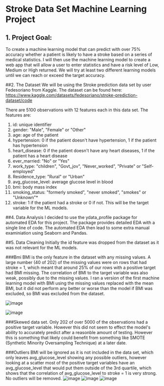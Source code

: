 # Stroke Data Set Machine Learning Project
## 1. Project Goal:
To create a machine learning model that can predict with over 75% accuracy whether a patient is likely to have a stroke based on a series of medical statistics. I will then use the machine learning model to create a web app that will allow a user to enter statistics and have a risk level of Low, Medium or High returned. We will try at least two different learning models until we can reach or exceed the target accuracy. 

##2. The Dataset
We will be using the Stroke prediction data set by user Fedesoriano from Kaggle. The dataset can be found here: https://www.kaggle.com/datasets/fedesoriano/stroke-prediction-dataset/code

There are 5100 observations with 12 features each in this data set. The features are:
1) id: unique identifier
2) gender: "Male", "Female" or "Other"
3) age: age of the patient
4) hypertension: 0 if the patient doesn't have hypertension, 1 if the patient has hypertension
5) heart_disease: 0 if the patient doesn't have any heart diseases, 1 if the patient has a heart disease
6) ever_married: "No" or "Yes"
7) work_type: "children", "Govt_jov", "Never_worked", "Private" or "Self-employed"
8) Residence_type: "Rural" or "Urban"
9) avg_glucose_level: average glucose level in blood
10) bmi: body mass index
11) smoking_status: "formerly smoked", "never smoked", "smokes" or "Unknown"*
12) stroke: 1 if the patient had a stroke or 0 if not. This will be the target variable for the ML models.

##4. Data Analysis
I decided to use the ydata_profile package for automated EDA for this project. The package provides detailed EDA with a single line of code. The automated EDA then lead to some extra manual examiniation using Seaborn and Pandas. 

##5. Data Cleaning
Initially the id feature was dropped from the dataset as it was not relevant for the ML models.

###Bmi
BMI is the only feature in the dataset with any missing values. A large number (40 of 202) of the missing values were on rows that had stroke = 1, which meant that around 25% of our rows with a positive target had BMI missing. The correlation of BMI to the target variable was also weak, possibly due to the missing values. I ran a version of the first machine learning model with BMI using the missing values replaced with the mean BMI, but it did not perform any better or worse than the model if BMI was excluded, so BMI was excluded from the dataset. 

![image](https://github.com/Evkn00/project_4/assets/69624124/79a29753-fb67-4013-b904-23218e4ea924)

![image](https://github.com/Evkn00/project_4/assets/69624124/dece073c-7ece-49ec-94c7-661eab097da9)

###Skewed data set.
Only 202 of over 5000 of the observations had a positive target variable. However this did not seem to effect the model's ability to accurately predict after a reasonble amount of testing. However this is something that likely could benefit from something like SMOTE (Synthetic Minority Oversampling Technique) at a later date.

###Outliers
BMI will be ignored as it is not included in the data set, which only leaves avg_glucose_level showing any possible outliers, however looking at a scatter most of the positive target variables have an avg_glucose_level that would put them outside of the 3rd quartile, which shows that the correlation of avg_glucose_level to stroke = 1 is very strong. No outliers will be removed.
![image](https://github.com/Evkn00/project_4/assets/69624124/d793b833-ce60-4c2b-9341-ad007683aa65)
![image](https://github.com/Evkn00/project_4/assets/69624124/fd84a903-e3b7-45a8-91c2-bbb01eb85ce3)
![image](https://github.com/Evkn00/project_4/assets/69624124/9954dae8-8ea9-4de3-bf25-4ecd13164447)





